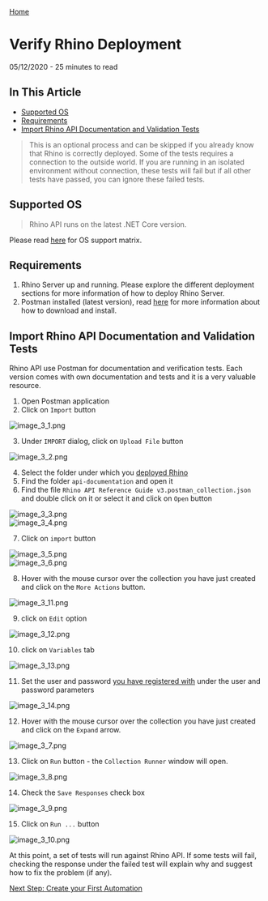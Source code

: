 [Home](../Home.md 'Home')  

# Verify Rhino Deployment
05/12/2020 - 25 minutes to read

## In This Article
* [Supported OS](#supported-os)
* [Requirements](#requirements)
* [Import Rhino API Documentation and Validation Tests](#import-rhino-api-documentation-and-validation-tests)

> This is an optional process and can be skipped if you already know that Rhino is correctly deployed.
> Some of the tests requires a connection to the outside world. If you are running in an isolated environment without connection, these tests will fail but if all other tests have passed, you can ignore these failed tests.

## Supported OS
> Rhino API runs on the latest .NET Core version.  

Please read [here](https://dotnet.microsoft.com/platform/support/policy) for OS support matrix.

## Requirements
1. Rhino Server up and running. Please explore the different deployment sections for more information of how to deploy Rhino Server.
3. Postman installed (latest version), read [here](https://www.postman.com/downloads/) for more information about how to download and install.

## Import Rhino API Documentation and Validation Tests
Rhino API use Postman for documentation and verification tests. Each  version comes with own documentation and tests and it is a very valuable resource.  

1. Open Postman application
2. Click on ```Import``` button  

![image_3_1.png](../../images/image_3_1.png)  

3. Under ```IMPORT``` dialog, click on ```Upload File``` button  

![image_3_2.png](../../images/image_3_2.png) 

4. Select the folder under which you [deployed Rhino](./Deployment.md)
5. Find the folder ```api-documentation``` and open it
6. Find the file ```Rhino API Reference Guide v3.postman_collection.json``` and double click on it or select it and click on ```Open``` button  

![image_3_3.png](../../images/image_3_3.png)  
![image_3_4.png](../../images/image_3_4.png)  

7. Click on ```import``` button  

![image_3_5.png](../../images/image_3_5.png)  
![image_3_6.png](../../images/image_3_6.png)  

8. Hover with the mouse cursor over the collection you have just created and click on the ```More Actions``` button.  

![image_3_11.png](../../images/image_3_11.png)  

9. click on ```Edit``` option  

![image_3_12.png](../../images/image_3_12.png)  

10. click on ```Variables``` tab  

![image_3_13.png](../../images/image_3_13.png)  

11. Set the user and password [you have registered with](./Register) under the user and password parameters  

![image_3_14.png](../../images/image_3_14.png)  

12. Hover with the mouse cursor over the collection you have just created and click on the ```Expand``` arrow.  

![image_3_7.png](../../images/image_3_7.png)  

13. Click on ```Run``` button - the ```Collection Runner``` window will open.  

![image_3_8.png](../../images/image_3_8.png)  

14. Check the ```Save Responses``` check box  

![image_3_9.png](../../images/image_3_9.png)  

15. Click on ```Run ...``` button  

![image_3_10.png](../../images/image_3_10.png)  

At this point, a set of tests will run against Rhino API. If some tests will fail, checking the response under the failed test will explain why and
suggest how to fix the problem (if any).  

[Next Step: Create your First Automation](./CreateYourFirstAutomation.md 'CreateYourFirstAutomation')